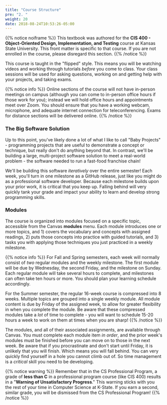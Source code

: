```yaml
---
title: "Course Structure"
pre: "2. "
weight: 20
date: 2018-08-24T10:53:26-05:00
---
```


{{% notice noiframe %}}
This textbook was authored for the **CIS 400 - Object-Oriented Design, Implementation, and Testing** course at Kansas State University.  This front matter is specific to that course.  If you are not enrolled in the course, please disregard this section.
{{% /notice %}}

This course is taught in the "flipped" style.  This means you will be watching videos and working through tutorials _before_ you come to class.  Your class sessions will be used for asking questions, working on and getting help with your projects, and taking exams.

{{% notice info %}}
Online sections of the course will not have in-person meetings on campus (although you can come to in-person office hours if those work for you); instead we will hold office hours and appointments meet over Zoom.  You should ensure that you have a working webcam, microphone, and adequate internet connection for teleconferencing.  Exams for distance sections will be delivered online.
{{% /notice %}}

### The Big Software Solution
Up to this point, you've likely done a lot of what I like to call "Baby Projects" - programming projects that are useful to demonstrate a concept or technique, but really don't do anything beyond that.  In contrast, we'll be building a large, multi-project software solution to meet a real-world problem - the software needed to run a fast-food franchise chain! 

We'll be building this software _iteratively_ over the entire semester!  Each week, you'll turn in one milestone as a GitHub release, just like you might do as a professional software developer.  Because each milestone builds upon your prior work, it is critical that you keep up.  Falling behind will very quickly tank your grade and impact your ability to learn and develop strong programming skills.

### Modules
The course is organized into modules focused on a specific topic, accessible from the Canvas **modules** menu.  Each module introduces one or more topics, and 1) covers the vocabulary and concepts with assigned readings, 2) puts those concepts into practice with guided tutorials, and 3) tasks you with applying those techniques you just practiced in a weekly milestone.  

{{% notice info %}}
For Fall and Spring semesters, each week will normally consist of _two_ regular modules and the weekly milestone.  The first module will be due by Wednesday, the second Friday, and the milestone on Sunday. Each regular module will take several hours to complete, and milestones can often take ten hours or more. You should plan your learning schedule accordingly.

For the Summer semester, the regular 16-week course is compressed into 8 weeks.  Multiple topics are grouped into a single weekly module.  All module content is due by Friday of the assigned week, to allow for greater flexibility in when you complete the module.  Be aware that these compressed modules take a _lot_ of time to complete - you will want to schedule 15-20 hours a week to work on them at times when you are sharp!
{{% /notice %}}

The modules, and all of their associated assignments, are available through Canvas.  You must complete each module item _in order_, and the prior week's modules must be finished before you can move on to those in the next week. Be aware that if you procrastinate and don't start until Friday, it is unlikely that you will finish. Which means you will fall behind.  You can very quickly find yourself in a hole you cannot climb out of.  So time management is a _critical_ skill you need to be developing.  

{{% notice warning %}}
Remember that in the CS Professional Program, a grade of **less than C** in a professional program course (like CIS 400) results in a "**Warning of Unsatisfactory Progress**."  This warning sticks with you the rest of your time in Computer Science at K-State. If you earn a second, similar grade, you will be dismissed from the CS Professional Program!
{{% /notice %}}